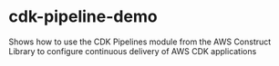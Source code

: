 # cdk-pipeline-demo
Shows how to use the CDK Pipelines module from the AWS Construct Library to configure continuous delivery of AWS CDK applications
